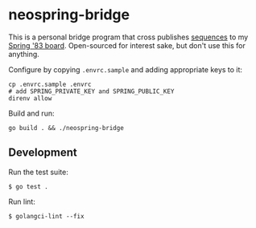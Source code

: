 # neospring-bridge

This is a personal bridge program that cross publishes [sequences](https://brandur.org/sequences) to my [Spring '83 board](https://www.robinsloan.com/lab/specifying-spring-83/). Open-sourced for interest sake, but don't use this for anything.

Configure by copying `.envrc.sample` and adding appropriate keys to it:

    cp .envrc.sample .envrc
    # add SPRING_PRIVATE_KEY and SPRING_PUBLIC_KEY
    direnv allow

Build and run:

    go build . && ./neospring-bridge

## Development

Run the test suite:

    $ go test .

Run lint:

    $ golangci-lint --fix
